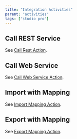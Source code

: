 ```yaml
---
title: "Integration Activities"
parent: "activities"
tags: ["studio pro"]
---
```


## Call REST Service

See [Call Rest Action](call-rest-action).

## Call Web Service

See [Call Web Service Action](call-web-service-action).

## Import with Mapping

See [Import Mapping Action](import-mapping-action).

## Export with Mapping

See [Export Mapping Action](export-mapping-action).
